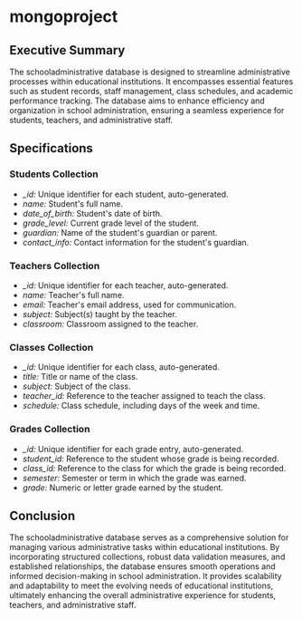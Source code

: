 # mongoproject

## Executive Summary
The schooladministrative database is designed to streamline administrative processes within educational institutions. It encompasses essential features such as student records, staff management, class schedules, and academic performance tracking. The database aims to enhance efficiency and organization in school administration, ensuring a seamless experience for students, teachers, and administrative staff.

## Specifications

### Students Collection
- *_id:* Unique identifier for each student, auto-generated.
- *name:* Student's full name.
- *date_of_birth:* Student's date of birth.
- *grade_level:* Current grade level of the student.
- *guardian:* Name of the student's guardian or parent.
- *contact_info:* Contact information for the student's guardian.

### Teachers Collection
- *_id:* Unique identifier for each teacher, auto-generated.
- *name:* Teacher's full name.
- *email:* Teacher's email address, used for communication.
- *subject:* Subject(s) taught by the teacher.
- *classroom:* Classroom assigned to the teacher.

### Classes Collection
- *_id:* Unique identifier for each class, auto-generated.
- *title:* Title or name of the class.
- *subject:* Subject of the class.
- *teacher_id:* Reference to the teacher assigned to teach the class.
- *schedule:* Class schedule, including days of the week and time.

### Grades Collection
- *_id:* Unique identifier for each grade entry, auto-generated.
- *student_id:* Reference to the student whose grade is being recorded.
- *class_id:* Reference to the class for which the grade is being recorded.
- *semester:* Semester or term in which the grade was earned.
- *grade:* Numeric or letter grade earned by the student.

## Conclusion
The schooladministrative database serves as a comprehensive solution for managing various administrative tasks within educational institutions. By incorporating structured collections, robust data validation measures, and established relationships, the database ensures smooth operations and informed decision-making in school administration. It provides scalability and adaptability to meet the evolving needs of educational institutions, ultimately enhancing the overall administrative experience for students, teachers, and administrative staff.

